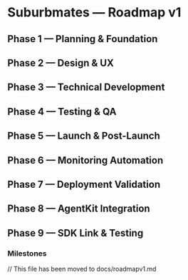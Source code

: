 # Suburbmates — Roadmap v1

## Phase 1 — Planning & Foundation

## Phase 2 — Design & UX

## Phase 3 — Technical Development

## Phase 4 — Testing & QA

## Phase 5 — Launch & Post-Launch

## Phase 6 — Monitoring Automation

## Phase 7 — Deployment Validation

## Phase 8 — AgentKit Integration

## Phase 9 — SDK Link & Testing


### Milestones
// This file has been moved to docs/roadmapv1.md
